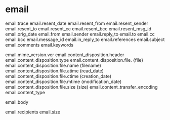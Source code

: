 # email

email.trace
email.resent_date
email.resent_from
email.resent_sender
email.resent_to
email.resent_cc
email.resent_bcc
email.resent_msg_id
email.orig_date
email.from
email.sender
email.reply_to
email.to
email.cc
email.bcc
email.message_id
email.in_reply_to
email.references
email.subject
email.comments
email.keywords

email.mime_version.ver
email.content_disposition.header
email.content_disposition.type
email.content_disposition.file. {file}
email.content_disposition.file.name  (filename)
email.content_disposition.file.atime  (read_date)
email.content_disposition.file.ctime  (creation_date)
email.content_disposition.file.mtime  (modification_date)
email.content_disposition.file.size  (size)
email.content_transfer_encoding
email.content_type

email.body

email.recipients
email.size
